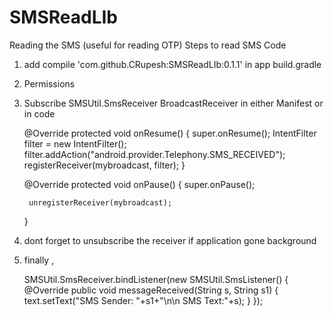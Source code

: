 # SMSReadLIb
Reading the SMS (useful for reading OTP)
Steps to read SMS Code

1. add compile 'com.github.CRupesh:SMSReadLIb:0.1.1' in app build.gradle

2. Permissions
    <uses-permission android:name="android.permission.RECEIVE_SMS" />
    <uses-permission android:name="android.permission.READ_SMS" />
    <uses-permission android:name="android.permission.SEND_SMS" />

3. Subscribe SMSUtil.SmsReceiver BroadcastReceiver in either Manifest or in code

    @Override
    protected void onResume() {
        super.onResume();
        IntentFilter filter = new IntentFilter();
        filter.addAction("android.provider.Telephony.SMS_RECEIVED");
        registerReceiver(mybroadcast, filter);
    }

    @Override
    protected void onPause() {
        super.onPause();

        unregisterReceiver(mybroadcast);
    }


4. dont forget to unsubscribe the receiver if application gone background

5. finally ,

	SMSUtil.SmsReceiver.bindListener(new SMSUtil.SmsListener() {
            @Override
            public void messageReceived(String s, String s1) {
                text.setText("SMS Sender: "+s1+"\n\n SMS Text:"+s);
            }
        });
